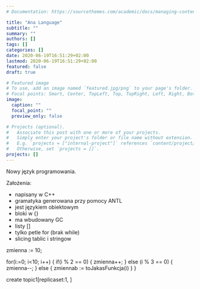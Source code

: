 ```yaml
---
# Documentation: https://sourcethemes.com/academic/docs/managing-content/

title: "Ana Language"
subtitle: ""
summary: ""
authors: []
tags: []
categories: []
date: 2020-06-19T16:51:29+02:00
lastmod: 2020-06-19T16:51:29+02:00
featured: false
draft: true

# Featured image
# To use, add an image named `featured.jpg/png` to your page's folder.
# Focal points: Smart, Center, TopLeft, Top, TopRight, Left, Right, BottomLeft, Bottom, BottomRight.
image:
  caption: ""
  focal_point: ""
  preview_only: false

# Projects (optional).
#   Associate this post with one or more of your projects.
#   Simply enter your project's folder or file name without extension.
#   E.g. `projects = ["internal-project"]` references `content/project/deep-learning/index.md`.
#   Otherwise, set `projects = []`.
projects: []
---
```

Nowy język programowania.

Założenia:
* napisany w C++
* gramatyka generowana przy pomocy ANTL
* jest językiem obiektowym
* bloki w {}
* ma wbudowany GC
* listy []
* tylko petle for (brak while)
* slicing tablic i stringow
  
zmienna := 10;

for(i:=0; i<10; i++) {
  if(i % 2 == 0) {
    zmienna++;
  } else (i % 3 == 0) {
    zmienna--;
  } else {
    zmiennab := toJakasFunkcja(i)
  }
}

create topic1[replicaset:1, ]